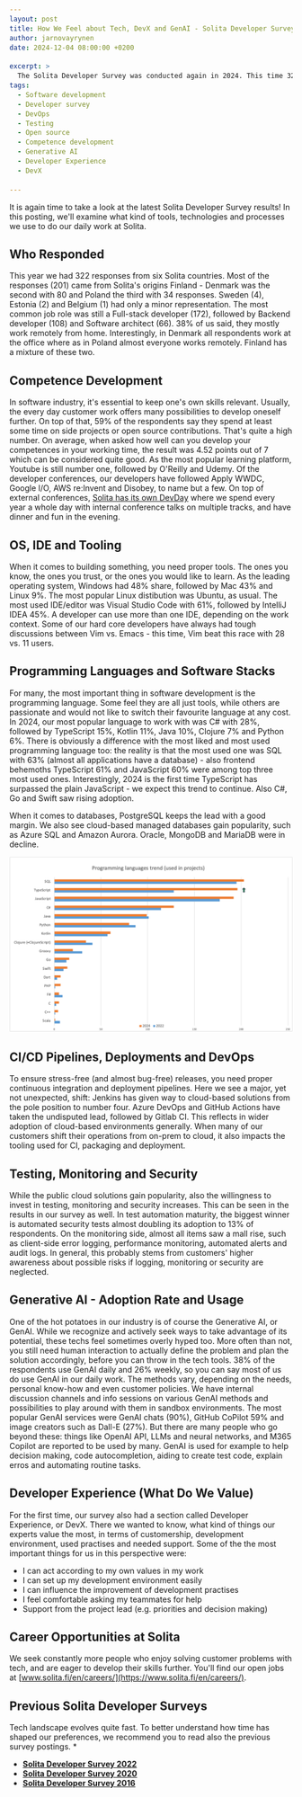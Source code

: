 ```yaml
---
layout: post
title: How We Feel about Tech, DevX and GenAI - Solita Developer Survey 2024 Results
author: jarnovayrynen
date: 2024-12-04 08:00:00 +0200

excerpt: >
  The Solita Developer Survey was conducted again in 2024. This time 322 Solitans from six countries shared their preferences regarding technologies, processes and tooling.  This summary of the survey results provides a view on which tech is hot and which is not in Solita in 2024. 
tags:
  - Software development
  - Developer survey
  - DevOps
  - Testing
  - Open source
  - Competence development
  - Generative AI
  - Developer Experience
  - DevX

---
```


It is again time to take a look at the latest Solita Developer Survey results! In this posting, we'll examine what kind of tools, technologies and processes we use to do our daily work at Solita.

## Who Responded

This year we had 322 responses from six Solita countries. Most of the responses (201) came from Solita's origins Finland - Denmark was the second with 80 and Poland the third with 34 responses. Sweden (4), Estonia (2) and Belgium (1) had only a minor representation. The most common job role was still a Full-stack developer (172), followed by Backend developer (108) and Software architect (66). 38% of us said, they mostly work remotely from home. Interestingly, in Denmark all respondents work at the office where as in Poland almost everyone works remotely. Finland has a mixture of these two.  

## Competence Development
In software industry, it's essential to keep one's own skills relevant. Usually, the every day customer work offers many possibilities to develop oneself further. On top of that, 59% of the respondents say they spend at least some time on side projects or open source contributions. That's quite a high number. On average, when asked how well can you develop your competences in your working time, the result was 4.52 points out of 7 which can be considered quite good. As the most popular learning platform, Youtube is still number one, followed by O'Reilly and Udemy. Of the developer conferences, our developers have followed Apply WWDC, Google I/O, AWS re:Invent and Disobey, to name but a few. On top of external conferences, [Solita has its own DevDay](https://dev.solita.fi/2021/12/13/devday-of-solita.html) where we spend every year a whole day with internal conference talks on multiple tracks, and have dinner and fun in the evening. 

## OS, IDE and Tooling
When it comes to building something, you need proper tools. The ones you know, the ones you trust, or the ones you would like to learn. As the leading operating system, Windows had 48% share, followed by Mac 43% and Linux 9%. The most popular Linux distibution was Ubuntu, as usual. The most used IDE/editor was Visual Studio Code with 61%, followed by IntelliJ IDEA 45%. A developer can use more than one IDE, depending on the work context. Some of our hard core developers have always had tough discussions between Vim vs. Emacs - this time, Vim beat this race with 28 vs. 11 users.    

## Programming Languages and Software Stacks
For many, the most important thing in software development is the programming language. Some feel they are all just tools, while others are passionate and would not like to switch their favourite language at any cost. In 2024, our most popular language to work with was C# with 28%, followed by TypeScript 15%, Kotlin 11%, Java 10%, Clojure 7% and Python 6%. There is obviously a difference with the most liked and most used programming language too: the reality is that the most used one was SQL with 63% (almost all applications have a database) - also frontend behemoths TypeScript 61% and JavaScript 60% were among top three most used ones. Interestingly, 2024 is the first time TypeScript has surpassed the plain JavaScript - we expect this trend to continue. Also C#, Go and Swift saw rising adoption.

When it comes to databases, PostgreSQL keeps the lead with a good margin. We also see cloud-based managed databases gain popularity, such as Azure SQL and Amazon Aurora. Oracle, MongoDB and MariaDB were in decline. 

[![Programming Language Popularity Trend Between 2022 and 2024](/img/developer-survey-2024/solita_programming_languages_popularity_between_2022_and_2024.png)](/img/developer-survey-2024/solita_programming_languages_popularity_between_2022_and_2024.png)

## CI/CD Pipelines, Deployments and DevOps
To ensure stress-free (and almost bug-free) releases, you need proper continuous integration and deployment pipelines. Here we see a major, yet not unexpected, shift: Jenkins has given way to cloud-based solutions from the pole position to number four. Azure DevOps and GitHub Actions have taken the undisputed lead, followed by Gitlab CI. This reflects in wider adoption of cloud-based environments generally. When many of our customers shift their operations from on-prem to cloud, it also impacts the tooling used for CI, packaging and deployment.

## Testing, Monitoring and Security
While the public cloud solutions gain popularity, also the willingness to invest in testing, monitoring and security increases. This can be seen in the results in our survey as well. In test automation maturity, the biggest winner is automated security tests almost doubling its adoption to 13% of respondents. On the monitoring side, almost all items saw a mall rise, such as client-side error logging, performance monitoring, automated alerts and audit logs. In general, this probably stems from customers' higher awareness about possible risks if logging, monitoring or security are neglected.

## Generative AI - Adoption Rate and Usage
One of the hot potatoes in our industry is of course the Generative AI, or GenAI. While we recognize and actively seek ways to take advantage of its potential, these techs feel sometimes overly hyped too. More often than not, you still need human interaction to actually define the problem and plan the solution accordingly, before you can throw in the tech tools. 38% of the respondents use GenAI daily and 26% weekly, so you can say most of us do use GenAI in our daily work. The methods vary, depending on the needs, personal know-how and even customer policies. We have internal discussion channels and info sessions on various GenAI methods and possibilities to play around with them in sandbox environments. The most popular GenAI services were GenAI chats (90%), GitHub CoPilot 59% and image creators such as Dall-E (27%). But there are many people who go beyond these: things like OpenAI API, LLMs and neural networks, and M365 Copilot are reported to be used by many. GenAI is used for example to help decision making, code autocompletion, aiding to create test code, explain erros and automating routine tasks.   

## Developer Experience (What Do We Value)
For the first time, our survey also had a section called Developer Experience, or DevX. There we wanted to know, what kind of things our experts value the most, in terms of customership, development environment, used practises and needed support. Some of the the most important things for us in this perspective were:
- I can act according to my own values in my work
- I can set up my development environment easily
- I can influence the improvement of development practises
- I feel comfortable asking my teammates for help
- Support from the project lead (e.g. priorities and decision making)

## Career Opportunities at Solita
We seek constantly more people who enjoy solving customer problems with tech, and are eager to develop their skills
further. You'll find our open jobs at [www.solita.fi/en/careers/](https://www.solita.fi/en/careers/).

## Previous Solita Developer Surveys

Tech landscape evolves quite fast. To better understand how time has shaped our preferences, we recommend you to read
also the previous survey postings.
* 
* [**Solita Developer Survey 2022**](https://dev.solita.fi/2022/12/15/developer-survey-2022.html)
* [**Solita Developer Survey 2020**](https://dev.solita.fi/2020/12/10/developer-survey-2020.html)
* [**Solita Developer Survey 2016**](https://dev.solita.fi/java/2016/05/13/Developers-love-spaces.html)

